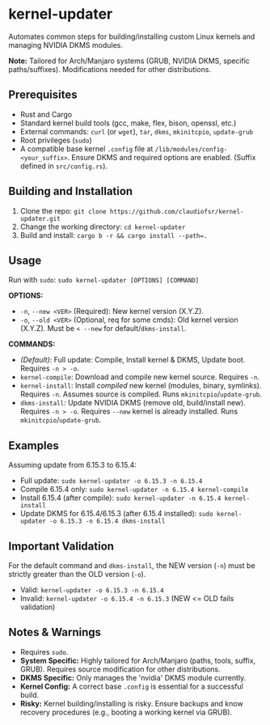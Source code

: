 # kernel-updater

Automates common steps for building/installing custom Linux kernels and managing NVIDIA DKMS modules.

**Note:** Tailored for Arch/Manjaro systems (GRUB, NVIDIA DKMS, specific paths/suffixes). Modifications needed for other distributions.

## Prerequisites

*   Rust and Cargo
*   Standard kernel build tools (gcc, make, flex, bison, openssl, etc.)
*   External commands: `curl` (or `wget`), `tar`, `dkms`, `mkinitcpio`, `update-grub`
*   Root privileges (`sudo`)
*   A compatible base kernel `.config` file at `/lib/modules/config-<your_suffix>`. Ensure DKMS and required options are enabled. (Suffix defined in `src/config.rs`).

## Building and Installation

1.  Clone the repo: `git clone https://github.com/claudiofsr/kernel-updater.git`
2.  Change the working directory: `cd kernel-updater`
3.  Build and install: `cargo b -r && cargo install --path=.`

## Usage

Run with `sudo`: `sudo kernel-updater [OPTIONS] [COMMAND]`

**OPTIONS:**
*   `-n`, `--new <VER>` (Required): New kernel version (X.Y.Z).
*   `-o`, `--old <VER>` (Optional, req for some cmds): Old kernel version (X.Y.Z). Must be `< --new` for default/`dkms-install`.

**COMMANDS:**
*   *(Default)*: Full update: Compile, Install kernel & DKMS, Update boot. Requires `-n > -o`.
*   `kernel-compile`: Download and compile new kernel source. Requires `-n`.
*   `kernel-install`: Install *compiled* new kernel (modules, binary, symlinks). Requires `-n`. Assumes source is compiled. Runs `mkinitcpio`/`update-grub`.
*   `dkms-install`: Update NVIDIA DKMS (remove old, build/install new). Requires `-n > -o`. Requires `--new` kernel is already installed. Runs `mkinitcpio`/`update-grub`.

## Examples

Assuming update from 6.15.3 to 6.15.4:

*   Full update: `sudo kernel-updater -o 6.15.3 -n 6.15.4`
*   Compile 6.15.4 only: `sudo kernel-updater -n 6.15.4 kernel-compile`
*   Install 6.15.4 (after compile): `sudo kernel-updater -n 6.15.4 kernel-install`
*   Update DKMS for 6.15.4/6.15.3 (after 6.15.4 installed): `sudo kernel-updater -o 6.15.3 -n 6.15.4 dkms-install`

## Important Validation

For the default command and `dkms-install`, the NEW version (`-n`) must be strictly greater than the OLD version (`-o`).
*   Valid: `kernel-updater -o 6.15.3 -n 6.15.4`
*   Invalid: `kernel-updater -o 6.15.4 -n 6.15.3` (NEW <= OLD fails validation)

## Notes & Warnings

*   Requires `sudo`.
*   **System Specific:** Highly tailored for Arch/Manjaro (paths, tools, suffix, GRUB). Requires source modification for other distributions.
*   **DKMS Specific:** Only manages the 'nvidia' DKMS module currently.
*   **Kernel Config:** A correct base `.config` is essential for a successful build.
*   **Risky:** Kernel building/installing is risky. Ensure backups and know recovery procedures (e.g., booting a working kernel via GRUB).
